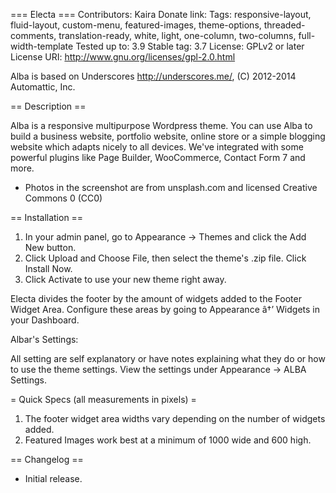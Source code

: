 === Electa ===
Contributors: Kaira
Donate link:
Tags: responsive-layout, fluid-layout, custom-menu, featured-images, theme-options, threaded-comments, translation-ready, white, light, one-column, two-columns, full-width-template
Tested up to: 3.9
Stable tag: 3.7
License: GPLv2 or later
License URI: http://www.gnu.org/licenses/gpl-2.0.html

Alba is based on Underscores http://underscores.me/, (C) 2012-2014 Automattic, Inc.

== Description ==

Alba is a responsive multipurpose Wordpress theme. You can use Alba to build a business website, portfolio website, online store or a simple blogging website which adapts nicely to all devices. We've integrated with some powerful plugins like Page Builder, WooCommerce, Contact Form 7 and more.

* Photos in the screenshot are from unsplash.com and licensed Creative Commons 0 (CC0)

== Installation ==

1. In your admin panel, go to Appearance -> Themes and click the Add New button.
2. Click Upload and Choose File, then select the theme's .zip file. Click Install Now.
3. Click Activate to use your new theme right away.

Electa divides the footer by the amount of widgets added to the Footer Widget Area. Configure these areas by going to Appearance â†’ Widgets in your Dashboard.

Albar's Settings:

All setting are self explanatory or have notes explaining what they do or how to use the theme settings.
View the settings under Appearance -> ALBA Settings.

= Quick Specs (all measurements in pixels) =

1. The footer widget area widths vary depending on the number of widgets added.
3. Featured Images work best at a minimum of 1000 wide and 600 high.

== Changelog ==



* Initial release.